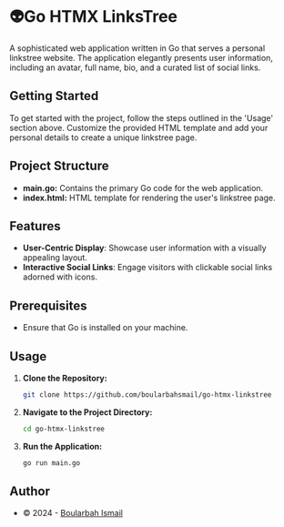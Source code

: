 # 👽Go HTMX LinksTree

A sophisticated web application written in Go that serves a personal linkstree website. The application elegantly presents user information, including an avatar, full name, bio, and a curated list of social links.

## Getting Started

To get started with the project, follow the steps outlined in the 'Usage' section above. Customize the provided HTML template and add your personal details to create a unique linkstree page.

## Project Structure

- **main.go:** Contains the primary Go code for the web application.
- **index.html:** HTML template for rendering the user's linkstree page.

## Features

- **User-Centric Display**: Showcase user information with a visually appealing layout.
- **Interactive Social Links**: Engage visitors with clickable social links adorned with icons.

## Prerequisites

- Ensure that Go is installed on your machine.

## Usage

1. **Clone the Repository:**

    ```bash
    git clone https://github.com/boularbahsmail/go-htmx-linkstree
    ```

2. **Navigate to the Project Directory:**

    ```bash
    cd go-htmx-linkstree
    ```

3. **Run the Application:**

    ```bash
    go run main.go
    ```

## Author

- &copy; 2024 - [Boularbah Ismail](https://twitter.com/boularbahsmail)
